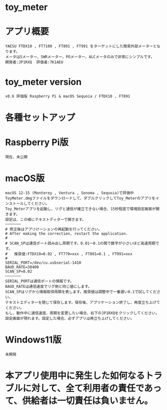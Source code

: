 # toy_meter
# アプリ概要
	YAESU FTDX10 , FT7100 , FT891 , FT991 をターゲットにした簡易外部メーターとなります。
 	メータはSメーター、SWRメーター、POメーター、ALCメータのみで非常にシンプルです。
  	開発者:JP1RXQ	評価者:7K1AEU

# toy_meter version
	v0.6 評価版 Raspberry Pi & macOS Sequoia / FTDX10 , FT891
 
# 各種セットアップ
# Raspberry Pi版
	現在、未公開

# macOS版
	macOS 12-15 (Monterey , Ventura , Sonoma , Sequoia)で評価中
	ToyMeter.dmgファイルをダウンロードして、ダブルクリックしてToy_Meterのアプリをインストールしてください。
	Toy_Meterアプリを起動し、リグと通信が確立できない場合、15秒程度で環境設定画面が開きます。
	設定は、この様にテキストディターで開きます。
	———————
 	# 修正後はアプリけーションの再起動を行ってください。
	# After making the correction, restart the application.
 	#
	# SCAN_SPは通信ポート読み出し周期です。0.01〜0.1の間で数字が小さいほど高速周期です。
 	# 	推奨値:FTDX10=0.02 , FT770=xxx , FT891=0.1 , FT991=xxx
	#
	SERIAL_PORT=/dev/cu.usbserial-1410
	BAUD_RATE=38400
	SCAN_SP=0.02
	———————
	SERIAL_PORTは通信ポートの情報です。
	BAUD_RATEは通信速度でリグ側と同じ値にします。
	SCAN_SPはリグから情報取得周期を表します。推奨値は調整中で一番遅い0.1で試してください。
	テキストエディターを閉じて保存します。保存後、アプリケーション終了し、再度立ち上げてください。
	もし、動作中に通信速度、周期を変更したい場合、右下のJP1RXQをクリックしてください。
	設定画面が現れます。設定した場合、必ずアプリは再立ち上げしてください。

# Windows11版
	未開発

# 本アプリ使用中に発生した如何なるトラブルに対して、全て利用者の責任であって、供給者は一切責任は負いません。


